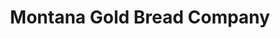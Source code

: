 ---
title: "Montana Gold Bread Company"
url: /richmond-city/montana-gold-bread-company/
shop: bakery
---